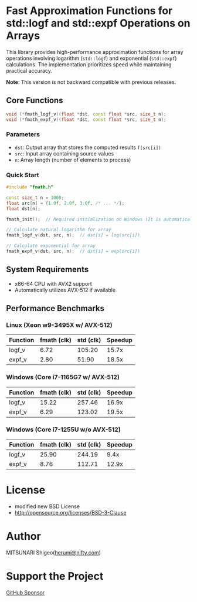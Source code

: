 # Fast Approximation Functions for std::logf and std::expf Operations on Arrays

This library provides high-performance approximation functions for array operations involving logarithm (`std::logf`) and exponential (`std::expf`) calculations.
The implementation prioritizes speed while maintaining practical accuracy.

**Note**: This version is not backward compatible with previous releases.

## Core Functions

```cpp
void (*fmath_logf_v)(float *dst, const float *src, size_t n);
void (*fmath_expf_v)(float *dst, const float *src, size_t n);
```

### Parameters
- `dst`: Output array that stores the computed results `f(src[i])`
- `src`: Input array containing source values
- `n`: Array length (number of elements to process)

### Quick Start

```cpp
#include "fmath.h"

const size_t n = 1000;
float src[n] = {1.0f, 2.0f, 3.0f, /* ... */};
float dst[n];

fmath_init();  // Required initialization on Windows (It is automatically called on Linux)

// Calculate natural logarithm for array
fmath_logf_v(dst, src, n);  // dst[i] = log(src[i])

// Calculate exponential for array
fmath_expf_v(dst, src, n);  // dst[i] = exp(src[i])
```

## System Requirements

- x86-64 CPU with AVX2 support
- Automatically utilizes AVX-512 if available

## Performance Benchmarks

### Linux (Xeon w9-3495X w/ AVX-512)

| Function | fmath (clk) | std (clk) | Speedup |
|----------|-------------|-----------|---------|
| logf_v   | 6.72       | 105.20    | 15.7x   |
| expf_v   | 2.80       | 51.90     | 18.5x   |

### Windows (Core i7-1165G7 w/ AVX-512)

| Function | fmath (clk) | std (clk) | Speedup |
|----------|-------------|-----------|---------|
| logf_v   | 15.22      | 257.46    | 16.9x   |
| expf_v   | 6.29       | 123.02    | 19.5x   |

### Windows (Core  i7-1255U w/o AVX-512)

| Function | fmath (clk) | std (clk) | Speedup |
|----------|-------------|-----------|---------|
| logf_v   | 25.90       | 244.19    | 9.4x  |
| expf_v   | 8.76        | 112.71    | 12.9x   |

# License

- modified new BSD License
- http://opensource.org/licenses/BSD-3-Clause

# Author

MITSUNARI Shigeo(herumi@nifty.com)

# Support the Project
[GitHub Sponsor](https://github.com/sponsors/herumi)
